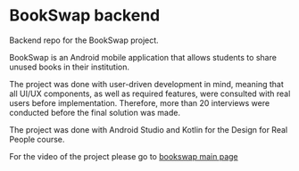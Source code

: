 # BookSwap backend
Backend repo for the BookSwap project.

BookSwap is an Android mobile application that allows students to share unused books in their institution.

The project was done with user-driven development in mind, meaning that all UI/UX components, as well as required features, were consulted with real users before implementation. Therefore, more than 20 interviews were conducted before the final solution was made.

The project was done with Android Studio and Kotlin for the Design for Real People course.

For the video of the project please go to [bookswap main page](https://github.com/Aanjjey/BookSwap)
